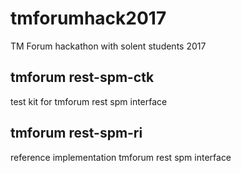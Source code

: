 # tmforumhack2017
TM Forum hackathon with solent students 2017

## tmforum rest-spm-ctk
test kit for tmforum rest spm interface

## tmforum rest-spm-ri
reference implementation tmforum rest spm interface